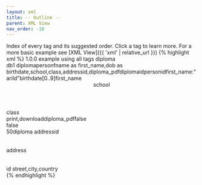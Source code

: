 ```yaml
---
layout: xml
title: -- Outline --
parent: XML View
nav_order: -10
---
```

Index of every tag and its suggested order. Click a tag to learn more.
For a more basic example see [XML View]({{ 'xml' | relative_url }})
{% highlight xml %}
<views>
    <version>1.0.0</version>
    <description>example using all tags</description>
    <view>
        <name>diploma</name>    
        <schema>db1</schema>
        <table>
            <name>diploma</name>
            <title>diploma</title>
            <parent>person</parent>
            <fields>fname as first_name,dob as birthdate,school,class,addressid,diploma_pdf</fields>
            <primarykey>diplomaid</primarykey>
            <foreignkey>personid</foreignkey>
            <filter>first_name:"arild"</filter>
            <edit>birthdate[0..9]</edit>
            <sort>first_name</sort>
            <header>school</header>
            <footer>class</footer>
            <export>print,download</export>
            <filename>diploma_pdf</filename>
            <preview>false</preview>
            <search>false</search>
            <rows>50</rows>
            <rubyview>diploma</rubyview>
            <lookup>
                <foreignkey>addressid</foreignkey>
                <table>address</table>
                <primarykey>id</primarykey>
                <fields>street,city,country</fields>
            </lookup>            
        </table>
    </view>
</views>
{% endhighlight %}